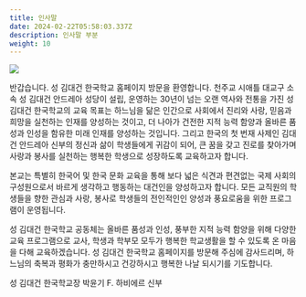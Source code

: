 ```yaml
---
title: 인사말
date: 2024-02-22T05:58:03.337Z
description: 인사말 부분
weight: 10
---
```

![](/img/한국학교1.jpeg)

반갑습니다. 성 김대건 한국학교 홈페이지 방문을 환영합니다.
천주교 시애틀 대교구 소속 성 김대건 안드레아 성당이 설립, 운영하는
30년이 넘는 오랜 역사와 전통을 가진 성 김대건 한국학교의 교육 목표는
하느님을 닮은 인간으로 사회에서 진리와 사랑, 믿음과 희망을 실천하는 인재를 양성하는 것이고, 더 나아가 건전한 지적 능력 함양과 올바른 품성과 인성을 함유한 미래 인재를 양성하는 것입니다.
그리고 한국의 첫 번재 사제인 김대건 안드레아 신부의 정신과 삶이 학생들에게 귀감이 되어,
큰 꿈을 갖고 진로를 찾아가며 사랑과 봉사를 실천하는 행복한 학생으로 성장하도록 교육하고자 합니다.

본교는 특별히 한국어 및 한국 문화 교육을 통해 보다 넓은 식견과 편견없는 국제 사회의 구성원으로서 바르게 생각하고 행동하는 대건인을 양성하고자 합니다. 모든 교직원의 학생들을 향한 관심과 사랑, 봉사로 학생들의 전인적인인 양성과 풍요로움을 위한 프로그램이 운영됩니다.

성 김대건 한국학교 공동체는 올바른 품성과 인성, 풍부한 지적 능력 함양을 위해
다양한 교육 프로그램으로 교사, 학생과 학부모 모두가 행복한 학교생활을 할 수 있도록
온 마음을 다해 교육하겠습니다.
성 김대건 한국학교 홈페이지를 방문해 주심에 감사드리며, 하느님의 축복과 평화가 충만하시고 건강하시고 행복한 나날 되시기를 기도합니다.

성 김대건 한국학교장 박윤기 F. 하비에르 신부
